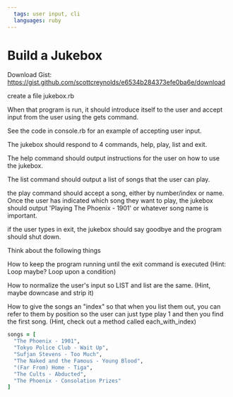 ```yaml
---
  tags: user input, cli
  languages: ruby
---
```


# Build a Jukebox

Download Gist: https://gist.github.com/scottcreynolds/e6534b284373efe0ba6e/download

create a file jukebox.rb

When that program is run, it should introduce itself
to the user and accept input from the user using the gets command.

See the code in console.rb for an example of accepting user input.

The jukebox should respond to 4 commands, help, play, list and exit.

The help command should output instructions for the user
on how to use the jukebox.

The list command should output a list of songs that the
user can play.

the play command should accept a song, either by number/index
or name. Once the user has indicated which song they want to
play, the jukebox should output 'Playing The Phoenix - 1901'
or whatever song name is important.

if the user types in exit, the jukebox should say goodbye
and the program should shut down.

Think about the following things

How to keep the program running until the exit command is
executed (Hint: Loop maybe? Loop upon a condition)

How to normalize the user's input so LIST and list are the
same. (Hint, maybe downcase and strip it)

How to give the songs an "index" so that when you list them
out, you can refer to them by position so the user can just
type play 1 and then you find the first song. (Hint, check
out a method called each_with_index)

```ruby
songs = [
  "The Phoenix - 1901",
  "Tokyo Police Club - Wait Up",
  "Sufjan Stevens - Too Much",
  "The Naked and the Famous - Young Blood",
  "(Far From) Home - Tiga",
  "The Cults - Abducted",
  "The Phoenix - Consolation Prizes"
]
```
